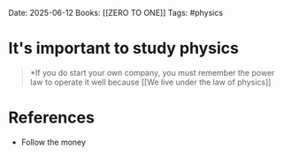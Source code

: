 Date: 2025-06-12
Books: [[ZERO TO ONE]]
Tags: #physics

# It's important to study physics

>*If you do start your own company, you must remember the power law to operate it well because [[We live under the law of physics]]
# References 
 - Follow the money 